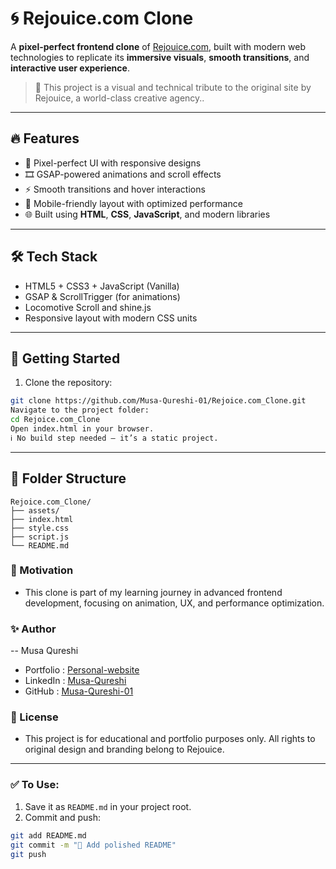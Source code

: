 # 🌀 Rejouice.com Clone

A **pixel-perfect frontend clone** of [Rejouice.com](https://rejouice.com), built with modern web technologies to replicate its **immersive visuals**, **smooth transitions**, and **interactive user experience**.

> 🎯 This project is a visual and technical tribute to the original site by Rejouice, a world-class creative agency..

---

## 🔥 Features

- 🎨 Pixel-perfect UI with responsive designs
- 🎞️ GSAP-powered animations and scroll effects
- ⚡ Smooth transitions and hover interactions
- 📱 Mobile-friendly layout with optimized performance
- 🌐 Built using **HTML**, **CSS**, **JavaScript**, and modern libraries

---

## 🛠️ Tech Stack

- HTML5 + CSS3 + JavaScript (Vanilla)
- GSAP & ScrollTrigger (for animations)
- Locomotive Scroll and shine.js
- Responsive layout with modern CSS units

---

## 🚀 Getting Started

1. Clone the repository:

```bash
git clone https://github.com/Musa-Qureshi-01/Rejoice.com_Clone.git
Navigate to the project folder:
cd Rejoice.com_Clone
Open index.html in your browser.
ℹ️ No build step needed — it’s a static project.
```
---
## 📂 Folder Structure
```
Rejoice.com_Clone/
├── assets/
├── index.html
├── style.css
├── script.js
└── README.md
```
### 📌 Motivation
- This clone is part of my learning journey in advanced frontend development, focusing on animation, UX, and performance optimization.

### ✨ Author
-- Musa Qureshi

- Portfolio : [Personal-website](https://musa-qureshi-portfolio.vercel.app/)
- LinkedIn : [Musa-Qureshi](https://www.linkedin.com/in/musaqureshi)
- GitHub : [Musa-Qureshi-01](https://github.com/Musa-Qureshi-01)



### 📝 License
- This project is for educational and portfolio purposes only.
All rights to original design and branding belong to Rejouice.

---

### ✅ To Use:

1. Save it as `README.md` in your project root.
2. Commit and push:

```bash
git add README.md
git commit -m "📝 Add polished README"
git push

